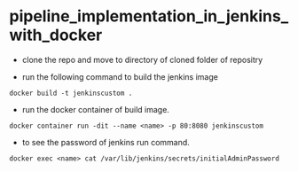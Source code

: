 # pipeline_implementation_in_jenkins_with_docker

- clone the repo and move to directory of cloned folder of repositry

- run the following command to build the jenkins image

`docker build -t jenkinscustom .`

- run the docker container of build image.

`docker container run -dit --name <name> -p 80:8080 jenkinscustom`

- to see the password of jenkins run command.

`docker exec <name> cat /var/lib/jenkins/secrets/initialAdminPassword`

